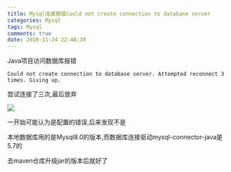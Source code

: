 ```yaml
---
title: Mysql连接报错Could not create connection to database server
categories: Mysql
tags: Mysql
comments: true
date: 2018-11-24 22:48:39
---
```


Java项目访问数据库报错

`Could not create connection to database server. Attempted reconnect 3 times. Giving up.`

尝试连接了三次,最后放弃

<!-- more -->

![](https://javabasics-1257838768.cos.ap-beijing.myqcloud.com/Mysql/Mysql%E8%BF%9E%E6%8E%A5%E6%8A%A5%E9%94%99Could%20not%20create%20connection%20to%20database%20server/mysql.png)

一开始可能认为是配置的错误,后来发现不是

本地数据库用的是Mysql8.0的版本,而数据库连接驱动mysql-connector-java是5.7的

去maven仓库升级jar的版本后就好了